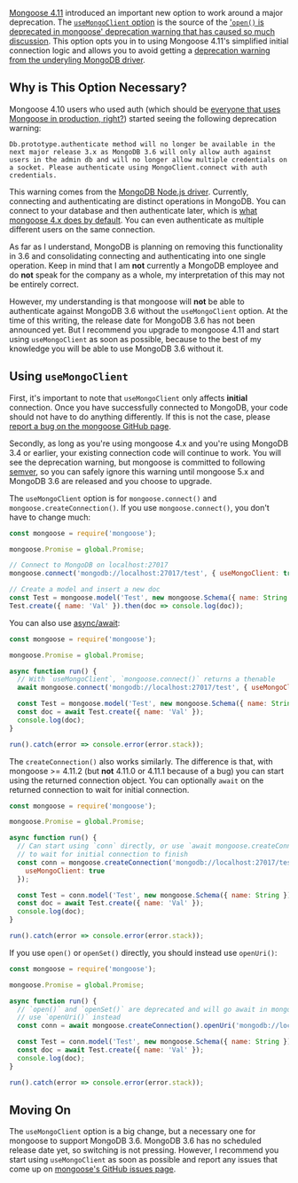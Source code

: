 [Mongoose 4.11](https://github.com/Automattic/mongoose/blob/master/History.md#4110--2017-06-25) introduced an important new option to work around a major deprecation. The [`useMongoClient` option](http://mongoosejs.com/docs/connections.html#use-mongo-client) is the source of the ['`open()` is deprecated in mongoose' deprecation warning that has caused so much discussion](https://github.com/Automattic/mongoose/issues/5399). This option opts you in to using Mongoose 4.11's simplified initial connection logic and allows you to avoid getting a [deprecation warning from the underyling MongoDB driver](https://github.com/Automattic/mongoose/issues/5304).

Why is This Option Necessary?
-----------------------------

Mongoose 4.10 users who used auth (which should be [everyone that uses Mongoose in production, right?](https://blog.shodan.io/its-the-data-stupid/)) started seeing the following deprecation warning:

```
Db.prototype.authenticate method will no longer be available in the next major release 3.x as MongoDB 3.6 will only allow auth against users in the admin db and will no longer allow multiple credentials on a socket. Please authenticate using MongoClient.connect with auth credentials.
```

This warning comes from the [MongoDB Node.js driver](https://www.npmjs.com/package/mongodb). Currently, connecting and authenticating are distinct operations in MongoDB. You can connect to your database and then authenticate later, which is [what mongoose 4.x does by default](https://github.com/Automattic/mongoose/blob/c703010f2b42f7a124e64889111f8e767081f089/lib/connection.js#L690). You can even authenticate as multiple different users on the same connection.

As far as I understand, MongoDB is planning on removing this functionality in 3.6 and consolidating connecting and authenticating into one single operation. Keep in mind that I am **not** currently a MongoDB employee and do **not** speak for the company as a whole, my interpretation of this may not be entirely correct.

However, my understanding is that mongoose will **not** be able to authenticate against MongoDB 3.6 without the `useMongoClient` option. At the time of this writing, the release date for MongoDB 3.6 has not been announced yet. But I recommend you upgrade to mongoose 4.11 and start using `useMongoClient` as soon as possible, because to the best of my knowledge you will be able to use MongoDB 3.6 without it.

Using `useMongoClient`
----------------------

First, it's important to note that `useMongoClient` only affects **initial** connection. Once you have successfully connected to MongoDB, your code should not have to do anything differently. If this is not the case, please [report a bug on the mongoose GitHub page](https://github.com/Automattic/mongoose/issues).

Secondly, as long as you're using mongoose 4.x and you're using MongoDB 3.4 or earlier, your existing connection code will continue to work. You will see the deprecation warning, but mongoose is committed to following [semver](http://semver.org/), so you can safely ignore this warning until mongoose 5.x and MongoDB 3.6 are released and you choose to upgrade.

The `useMongoClient` option is for `mongoose.connect()` and `mongoose.createConnection()`.
If you use `mongoose.connect()`, you don't have to change much:

```javascript
const mongoose = require('mongoose');

mongoose.Promise = global.Promise;

// Connect to MongoDB on localhost:27017
mongoose.connect('mongodb://localhost:27017/test', { useMongoClient: true });

// Create a model and insert a new doc
const Test = mongoose.model('Test', new mongoose.Schema({ name: String }));
Test.create({ name: 'Val' }).then(doc => console.log(doc));
```

You can also use [async/await](http://thecodebarbarian.com/80-20-guide-to-async-await-in-node.js):

```javascript
const mongoose = require('mongoose');

mongoose.Promise = global.Promise;

async function run() {
  // With `useMongoClient`, `mongoose.connect()` returns a thenable
  await mongoose.connect('mongodb://localhost:27017/test', { useMongoClient: true });

  const Test = mongoose.model('Test', new mongoose.Schema({ name: String }));
  const doc = await Test.create({ name: 'Val' });
  console.log(doc);
}

run().catch(error => console.error(error.stack));
```

The `createConnection()` also works similarly. The difference is that, with mongoose >= 4.11.2 (but **not** 4.11.0 or 4.11.1 because of a bug) you can start using the returned connection object. You can optionally `await` on the returned connection to wait for initial connection.

```javascript
const mongoose = require('mongoose');

mongoose.Promise = global.Promise;

async function run() {
  // Can start using `conn` directly, or use `await mongoose.createConnection()`
  // to wait for initial connection to finish
  const conn = mongoose.createConnection('mongodb://localhost:27017/test', {
    useMongoClient: true
  });

  const Test = conn.model('Test', new mongoose.Schema({ name: String }));
  const doc = await Test.create({ name: 'Val' });
  console.log(doc);
}

run().catch(error => console.error(error.stack));
```

If you use `open()` or `openSet()` directly, you should instead use `openUri()`:

```javascript
const mongoose = require('mongoose');

mongoose.Promise = global.Promise;

async function run() {
  // `open()` and `openSet()` are deprecated and will go await in mongoose 5.x
  // use `openUri()` instead
  const conn = await mongoose.createConnection().openUri('mongodb://localhost:27017/test');

  const Test = conn.model('Test', new mongoose.Schema({ name: String }));
  const doc = await Test.create({ name: 'Val' });
  console.log(doc);
}

run().catch(error => console.error(error.stack));
```

Moving On
---------

The `useMongoClient` option is a big change, but a necessary one for mongoose to support MongoDB 3.6. MongoDB 3.6 has no scheduled release date yet, so switching is not pressing. However, I recommend you start using `useMongoClient` as soon as possible and report any issues that come up on [mongoose's GitHub issues page](https://github.com/Automattic/mongoose/issues).
